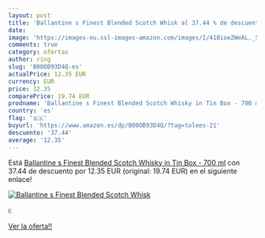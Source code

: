 ```yaml
---
layout: post
title: 'Ballantine s Finest Blended Scotch Whisk al 37.44 % de descuento'
date: 
image: 'https://images-eu.ssl-images-amazon.com/images/I/41BioeZWeAL._SL200_.jpg'
comments: true
category: ofertas
author: ring
slug: 'B00OB93D4Q-es'
actualPrice: 12.35 EUR
currency: EUR
price: 12.35
comparePrice: 19.74 EUR
prodname: 'Ballantine s Finest Blended Scotch Whisky in Tin Box - 700 ml'
country: 'es'
flag: '🇪🇸'
buyurl: 'https://www.amazon.es/dp/B00OB93D4Q/?tag=tolees-21'
descuento: '37.44'
average: '12.35'
---
```


Está [Ballantine s Finest Blended Scotch Whisky in Tin Box - 700 ml](https://www.amazon.es/dp/B00OB93D4Q/?tag=tolees-21) con 37.44 de descuento por 12.35 EUR (original: 19.74 EUR) en el siguiente enlace!

[![Ballantine s Finest Blended Scotch Whisk](https://images-eu.ssl-images-amazon.com/images/I/41BioeZWeAL._SL200_.jpg)](https://www.amazon.es/dp/B00OB93D4Q/?tag=tolees-21)

ℹ️:


[Ver la oferta!!](https://www.amazon.es/dp/B00OB93D4Q/?tag=tolees-21)
